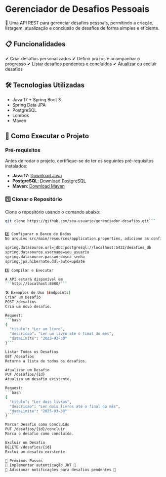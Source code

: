 # Gerenciador de Desafios Pessoais

🚀 Uma API REST para gerenciar desafios pessoais, permitindo a criação, listagem, atualização e conclusão de desafios de forma simples e eficiente.

## 📋 Funcionalidades

✔ Criar desafios personalizados
✔ Definir prazos e acompanhar o progresso
✔ Listar desafios pendentes e concluídos
✔ Atualizar ou excluir desafios

## 🛠 Tecnologias Utilizadas

- Java 17 + Spring Boot 3
- Spring Data JPA
- PostgreSQL
- Lombok
- Maven


## 🚀 Como Executar o Projeto

### Pré-requisitos

Antes de rodar o projeto, certifique-se de ter os seguintes pré-requisitos instalados:

- **Java 17**: [Download Java](https://adoptopenjdk.net/)
- **PostgreSQL**: [Download PostgreSQL](https://www.postgresql.org/download/)
- **Maven**: [Download Maven](https://maven.apache.org/download.cgi)

### 1️⃣ Clonar o Repositório

Clone o repositório usando o comando abaixo:

```bash
git clone https://github.com/seu-usuario/gerenciador-desafios.git```


2️⃣ Configurar o Banco de Dados
No arquivo src/main/resources/application.properties, adicione as configurações do seu banco de dados PostgreSQL:

spring.datasource.url=jdbc:postgresql://localhost:5432/desafios_db
spring.datasource.username=seu_usuario
spring.datasource.password=sua_senha
spring.jpa.hibernate.ddl-auto=update

3️⃣ Compilar e Executar

A API estará disponível em
```http://localhost:8080/```

🛠 Exemplos de Uso (Endpoints)
Criar um Desafio
POST /desafios
Cria um novo desafio.

Request:
```bash
{
  "titulo": "Ler um livro",
  "descricao": "Ler um livro até o final do mês",
  "dataLimite": "2025-03-30"
}```

Listar Todos os Desafios
GET /desafios
Retorna a lista de todos os desafios.

Atualizar um Desafio
PUT /desafios/{id}
Atualiza um desafio existente.

Request:
```bash
{
  "titulo": "Ler dois livros",
  "descricao": "Ler dois livros até o final do mês",
  "dataLimite": "2025-03-30"
}```

Marcar Desafio como Concluído
PUT /desafios/{id}/concluir
Marca o desafio como concluído.

Excluir um Desafio
DELETE /desafios/{id}
Exclui um desafio existente.

📅 Próximos Passos
🔹 Implementar autenticação JWT 🔐
🔹 Adicionar notificações para desafios pendentes 🔔
